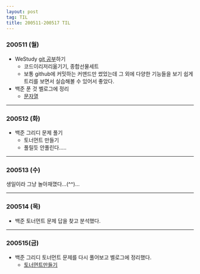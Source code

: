 ```yaml
---
layout: post
tag: TIL
title: 200511-200517 TIL
---
```


### 200511 (월)
- WeStudy [git 공부](https://learngitbranching.js.org/?locale=ko)하기
  - 코드이리저리옮기기, 종합선물세트
  - 보통 github에 커밋하는 커맨드만 썼었는데 그 외에 다양한 기능들을 보기 쉽게 트리를 보면서 실습해볼 수 있어서 좋았다. 
- 백준 푼 것 벨로그에 정리
  - [문자열](https://velog.io/@langssi/%EB%B0%B1%EC%A4%80-1120-%EB%AC%B8%EC%9E%90%EC%97%B4)
  
---
  
### 200512 (화)
- 백준 그리디 문제 풀기
  - 토너먼트 만들기
  - 풀릴듯 안풀린다.....
  
---

### 200513 (수)
생일이라 그냥 놀아재꼈다...(^^)...

---

### 200514 (목)
- 백준 토너먼트 문제 답을 찾고 분석했다.

---

### 200515(금)
- 백준 그리디 토너먼트 문제를 다시 풀어보고 벨로그에 정리했다.
  - [토너먼트만들기](https://velog.io/@langssi/%EB%B0%B1%EC%A4%80-2262-%ED%86%A0%EB%84%88%EB%A8%BC%ED%8A%B8-%EB%A7%8C%EB%93%A4%EA%B8%B0)
  
  
